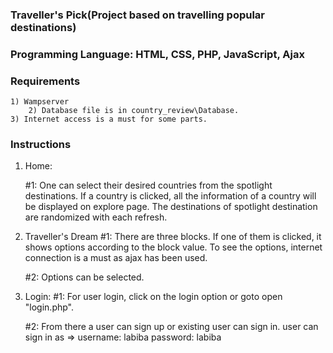 ### Traveller's Pick(Project based on travelling popular destinations)
### Programming Language: HTML, CSS, PHP, JavaScript, Ajax
### Requirements
	1) Wampserver
        2) Database file is in country_review\Database.
	3) Internet access is a must for some parts.

### Instructions
1) Home: 

     #1: One can select their desired countries from the spotlight destinations. If a country is clicked, all the information of a country will be displayed on explore page. The destinations of spotlight destination are randomized with each refresh.

2) Traveller's Dream
    #1: There are three blocks. If one of them is clicked, it shows options according to the block value. To see the options, internet connection is a must as ajax has been used.

    #2: Options can be selected.

3) Login:
   #1: For user login, click on the login option or goto open "login.php".
   
   #2: From there a user can sign up or existing user can sign in. user can sign in as => 
       username: labiba
       password: labiba
       

        
